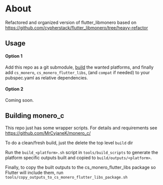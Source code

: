 # About
Refactored and organized version of flutter_libmonero based on https://github.com/cypherstack/flutter_libmonero/tree/heavy-refactor

## Usage
#### Option 1
Add this repo as a git submodule, [build](README.md#building-monero_c) the wanted platforms, and finally add `cs_monero`, `cs_monero_flutter_libs`, (and `compat` if needed) to your pubspec.yaml as relative dependencies.

#### Option 2
Coming soon.


## Building monero_c

This repo just has some wrapper scripts. For details and requirements see https://github.com/MrCyjaneK/monero_c/

To do a clean/fresh build, just the delete the top level `build` dir

Run the `build_<platform>.sh` script in `tools/build_scripts` to generate the platform specific outputs built and copied to `build/outputs/<platform>`.

Finally, to copy the built outputs to the cs_monero_flutter_libs package so Flutter will include them, run `tools/copy_outputs_to_cs_monero_flutter_libs_package.sh`
